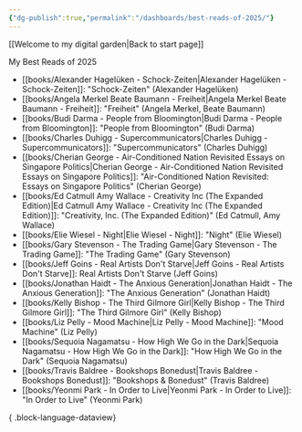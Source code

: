 ```yaml
---
{"dg-publish":true,"permalink":"/dashboards/best-reads-of-2025/"}
---
```


[[Welcome to my digital garden\|Back to start page]]

My Best Reads of 2025
- [[books/Alexander Hagelüken - Schock-Zeiten\|Alexander Hagelüken - Schock-Zeiten]]: "Schock-Zeiten" (Alexander Hagelüken)
- [[books/Angela Merkel Beate Baumann - Freiheit\|Angela Merkel Beate Baumann - Freiheit]]: "Freiheit" (Angela Merkel, Beate Baumann)
- [[books/Budi Darma - People from Bloomington\|Budi Darma - People from Bloomington]]: "People from Bloomington" (Budi Darma)
- [[books/Charles Duhigg - Supercommunicators\|Charles Duhigg - Supercommunicators]]: "Supercommunicators" (Charles Duhigg)
- [[books/Cherian George - Air-Conditioned Nation Revisited Essays on Singapore Politics\|Cherian George - Air-Conditioned Nation Revisited Essays on Singapore Politics]]: "Air-Conditioned Nation Revisited: Essays on Singapore Politics" (Cherian George)
- [[books/Ed Catmull Amy Wallace - Creativity Inc (The Expanded Edition)\|Ed Catmull Amy Wallace - Creativity Inc (The Expanded Edition)]]: "Creativity, Inc. (The Expanded Edition)" (Ed Catmull, Amy Wallace)
- [[books/Elie Wiesel - Night\|Elie Wiesel - Night]]: "Night" (Elie Wiesel)
- [[books/Gary Stevenson - The Trading Game\|Gary Stevenson - The Trading Game]]: "The Trading Game" (Gary Stevenson)
- [[books/Jeff Goins - Real Artists Don't Starve\|Jeff Goins - Real Artists Don't Starve]]: Real Artists Don't Starve (Jeff Goins)
- [[books/Jonathan Haidt - The Anxious Generation\|Jonathan Haidt - The Anxious Generation]]: "The Anxious Generation" (Jonathan Haidt)
- [[books/Kelly Bishop - The Third Gilmore Girl\|Kelly Bishop - The Third Gilmore Girl]]: "The Third Gilmore Girl" (Kelly Bishop)
- [[books/Liz Pelly - Mood Machine\|Liz Pelly - Mood Machine]]: "Mood Machine" (Liz Pelly)
- [[books/Sequoia Nagamatsu - How High We Go in the Dark\|Sequoia Nagamatsu - How High We Go in the Dark]]: "How High We Go in the Dark" (Sequoia Nagamatsu)
- [[books/Travis Baldree - Bookshops Bonedust\|Travis Baldree - Bookshops Bonedust]]: "Bookshops & Bonedust" (Travis Baldree)
- [[books/Yeonmi Park - In Order to Live\|Yeonmi Park - In Order to Live]]: "In Order to Live" (Yeonmi Park)

{ .block-language-dataview}